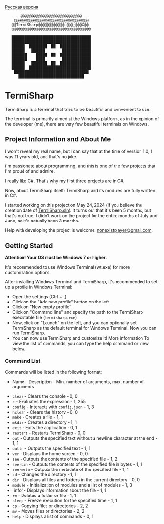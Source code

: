 [Русская версия](docs/ru/Знакомство.md)
```
       @@@@@@@@@@@@@@@@@@@@@@@@@@@@
    @@@@@@@@@@@@@@@@@@@@@@@@@@@@@@@@@@
   @@TermiSharp@@@@@@@@@@@@-@@@▢@@@X@@
   @@@@@@@@@@@@@@@@@@@@@@@@@@@@@@@@@@@@

   ████████████████████████████████████
   ████████████████████████████████████
   ██████  ████████  ██  ██████████████
   ██████   ██████        █████████████
   ███████    █████  ██  ██████████████
   ███████    ████        █████████████
   ██████   ███████  ██  ██████████████
   ██████  ████████████████████████████
    ██████████████████████████████████
      ██████████████████████████████
```
# TermiSharp
TermiSharp is a terminal that tries to be beautiful and convenient to use.

The terminal is primarily aimed at the Windows platform, as in the opinion of the developer (me), there are very few beautiful terminals on Windows.
## Project Information and About Me
I won't reveal my real name, but I can say that at the time of version 1.0, I was 11 years old, and that's no joke.

I'm passionate about programming, and this is one of the few projects that I'm proud of and admire.

I really like C#. That's why my first three projects are in C#.

Now, about TermiSharp itself: TermiSharp and its modules are fully written in C#.

I started working on this project on May 24, 2024 (if you believe the creation date of [TermiSharp.sln](TermiSharp.sln)). It turns out that it's been 5 months, but that's not true. I didn't work on the project for the entire months of July and June, so it's actually been 3 months.

Help with developing the project is welcome: nonexistplayer@gmail.com.

## Getting Started
**Attention! Your OS must be Windows 7 or higher.**

It's recommended to use Windows Terminal (wt.exe) for more customization options.

After installing Windows Terminal and TermiSharp, it's recommended to set up a profile in Windows Terminal:

* Open the settings (Ctrl + ,)
* Click on the "Add new profile" button on the left.
* Click on "New empty profile".
* Click on "Command line" and specify the path to the TermiSharp executable file (`termisharp.exe`)
* Now, click on "Launch" on the left, and you can optionally set TermiSharp as the default terminal for Windows Terminal. Now you can run TermiSharp.
* You can now use TermiSharp and customize it! More information To view the list of commands, you can type the help command or view below.

### Command List
Commands will be listed in the following format: 
+ Name - Description - Min. number of arguments, max. number of arguments

* `clear`    - Clears the console - 0, 0
* `c` - Evaluates the expression - 1, 255
* `config` - Interacts with `config.json`                           - 1, 3
* `hclear` - Clears the history - 0, 0
* `make`     - Creates a file                                              - 1, 1
* `mkdir`    - Creates a directory - 1, 1
* `exit` - Exits the application - 0, 1
* `restart` - Restarts TermiSharp - 0, 0
* `out`      - Outputs the specified text without a newline character at the end - 1, 1
* `outln` - Outputs the specified text - 1, 1
* `ver`      - Displays the home screen - 0, 0
* `see`      - Outputs the contents of the specified file - 1, 2
* `see-bin` - Outputs the contents of the specified file in bytes - 1, 1
* `see-meta` - Outputs the metadata of the specified file - 1, 1
* `cd` - Changes the directory - 1, 1
* `dir`      - Displays all files and folders in the current directory - 0, 0
* `module` - Initialization of modules and a list of modules - 1, 3
* `info' - Displays information about the file - 1, 1
* `rm` - Deletes a folder or file                                    - 1, 1
* `sleep`    - Freeze execution for the specified time - 1, 1
* `cp` - Copying files or directories - 2, 2
* `mv` - Moves files or directories - 2, 2
* `help`     - Displays a list of commands - 0, 1